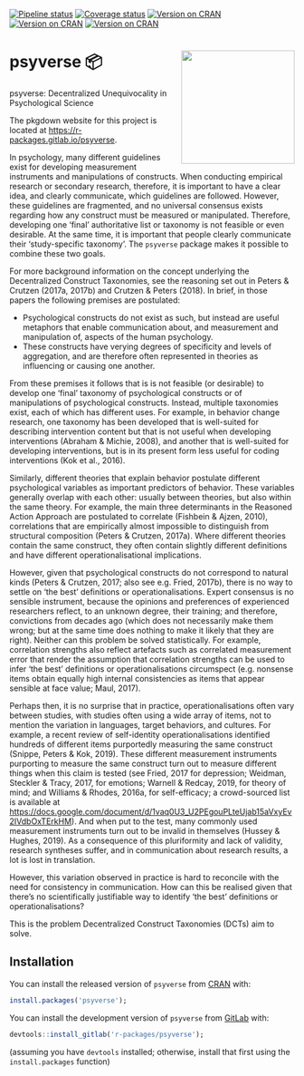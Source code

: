 
<!-- badges: start -->

[![Pipeline
status](https://gitlab.com/r-packages/psyverse/badges/master/pipeline.svg)](https://gitlab.com/r-packages/psyverse/commits/master)
[![Coverage
status](https://codecov.io/gl/r-packages/psyverse/branch/master/graph/badge.svg)](https://codecov.io/gl/r-packages/psyverse?branch=master)
[![Version on
CRAN](https://www.r-pkg.org/badges/version/psyverse?color=brightgreen)](https://cran.r-project.org/package=psyverse)
[![Version on
CRAN](https://cranlogs.r-pkg.org/badges/last-month/psyverse?color=brightgreen)](https://cran.r-project.org/package=psyverse)
[![Version on
CRAN](https://cranlogs.r-pkg.org/badges/grand-total/psyverse?color=brightgreen)](https://cran.r-project.org/package=psyverse)
<!-- badges: end -->

# <img src='img/hex-logo.png' align="right" height="200" /> psyverse 📦

psyverse: Decentralized Unequivocality in Psychological Science

The pkgdown website for this project is located at
<https://r-packages.gitlab.io/psyverse>.

<!--------------------------------------------->

<!-- Start of a custom bit for every package -->

<!--------------------------------------------->

In psychology, many different guidelines exist for developing
measurement instruments and manipulations of constructs. When conducting
empirical research or secondary research, therefore, it is important to
have a clear idea, and clearly communicate, which guidelines are
followed. However, these guidelines are fragmented, and no universal
consensus exists regarding how any construct must be measured or
manipulated. Therefore, developing one ‘final’ authoritative list or
taxonomy is not feasible or even desirable. At the same time, it is
important that people clearly communicate their ‘study-specific
taxonomy’. The `psyverse` package makes it possible to combine these
two goals.

For more background information on the concept underlying the
Decentralized Construct Taxonomies, see the reasoning set out in Peters
& Crutzen (2017a, 2017b) and Crutzen & Peters (2018). In brief, in those
papers the following premises are postulated:

  - Psychological constructs do not exist as such, but instead are
    useful metaphors that enable communication about, and measurement
    and manipulation of, aspects of the human psychology.
  - These constructs have verying degrees of specificity and levels of
    aggregation, and are therefore often represented in theories as
    influencing or causing one another.

From these premises it follows that is is not feasible (or desirable) to
develop one ‘final’ taxonomy of psychological constructs or of
manipulations of psychological constructs. Instead, multiple taxonomies
exist, each of which has different uses. For example, in behavior change
research, one taxonomy has been developed that is well-suited for
describing intervention content but that is not useful when developing
interventions (Abraham & Michie, 2008), and another that is well-suited
for developing interventions, but is in its present form less useful for
coding interventions (Kok et al., 2016).

Similarly, different theories that explain behavior postulate different
psychological variables as important predictors of behavior. These
variables generally overlap with each other: usually between theories,
but also within the same theory. For example, the main three
determinants in the Reasoned Action Approach are postulated to correlate
(Fishbein & Ajzen, 2010), correlations that are empirically almost
impossible to distinguish from structural composition (Peters & Crutzen,
2017a). Where different theories contain the same construct, they often
contain slightly different definitions and have different
operationalisational implications.

However, given that psychological constructs do not correspond to
natural kinds (Peters & Crutzen, 2017; also see e.g. Fried, 2017b),
there is no way to settle on ‘the best’ definitions or
operationalisations. Expert consensus is no sensible instrument, because
the opinions and preferences of experienced researchers reflect, to an
unknown degree, their training; and therefore, convictions from decades
ago (which does not necessarily make them wrong; but at the same time
does nothing to make it likely that they are right). Neither can this
problem be solved statistically. For example, correlation strengths also
reflect artefacts such as correlated measurement error that render the
assumption that correlation strengths can be used to infer ‘the best’
definitions or operationalisations circumspect (e.g. nonsense items
obtain equally high internal consistencies as items that appear sensible
at face value; Maul, 2017).

Perhaps then, it is no surprise that in practice, operationalisations
often vary between studies, with studies often using a wide array of
items, not to mention the variation in languages, target behaviors, and
cultures. For example, a recent review of self-identity
operationalisations identified hundreds of different items purportedly
measuring the same construct (Snippe, Peters & Kok, 2019). These
different measurement instruments purporting to measure the same
construct turn out to measure different things when this claim is tested
(see Fried, 2017 for depression; Weidman, Steckler & Tracy, 2017, for
emotions; Warnell & Redcay, 2019, for theory of mind; and Williams &
Rhodes, 2016a, for self-efficacy; a crowd-sourced list is available at
<https://docs.google.com/document/d/1vaq0U3_U2PEgouPLteUjab15aVxyEv2IVdbOxTErkHM>).
And when put to the test, many commonly used measurement instruments
turn out to be invalid in themselves (Hussey & Hughes, 2019). As a
consequence of this pluriformity and lack of validity, research
syntheses suffer, and in communication about research results, a lot is
lost in translation.

However, this variation observed in practice is hard to reconcile with
the need for consistency in communication. How can this be realised
given that there’s no scientifically justifiable way to identify ‘the
best’ definitions or operationalisations?

This is the problem Decentralized Construct Taxonomies (DCTs) aim to
solve.

<!--------------------------------------------->

<!--  End of a custom bit for every package  -->

<!--------------------------------------------->

## Installation

You can install the released version of `psyverse` from
[CRAN](https://CRAN.R-project.org) with:

``` r
install.packages('psyverse');
```

You can install the development version of `psyverse` from
[GitLab](https://gitlab.com) with:

``` r
devtools::install_gitlab('r-packages/psyverse');
```

(assuming you have `devtools` installed; otherwise, install that first
using the `install.packages` function)
